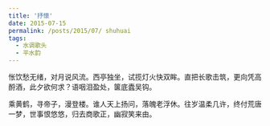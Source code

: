 ```yaml
---
title: '抒懷'
date: 2015-07-15
permalink: /posts/2015/07/ shuhuai
tags:
  - 水调歌头
  - 平水韵
---
```


怅饮愁无绪，对月说风流。西亭独坐，试揽灯火快双眸。直把长歌击筑，更向凭高酹酒，此夕欲何求？语咽泪盈处，箧底蠹吴钩。


乘黄鹤，寻帝子，漫登楼。谁人天上扬问，落魄老浮休。往岁温柔几许，终付荒唐一梦，世事恨悠悠，归去商歌正，幽寂笑来由。